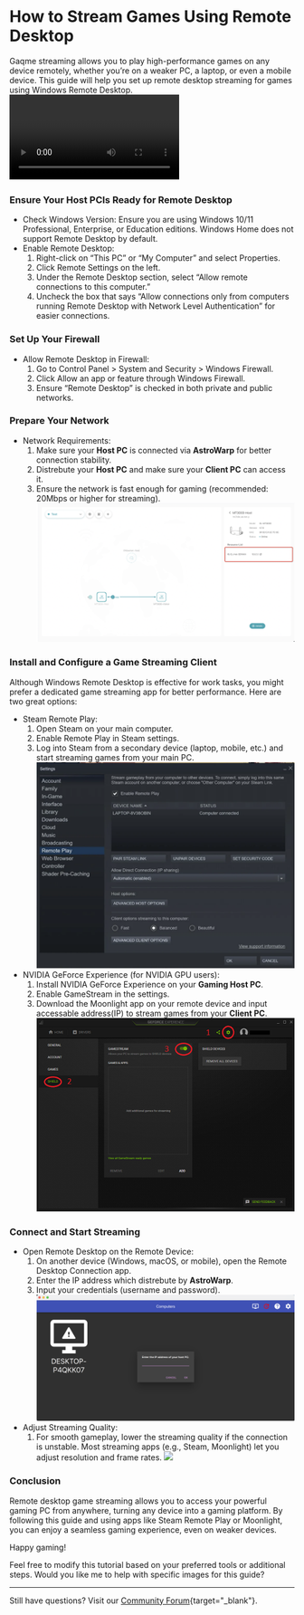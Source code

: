 # How to Stream Games Using Remote Desktop

Gaqme streaming allows you to play high-performance games on any device remotely, whether you’re on a weaker PC, a laptop, or even a mobile device. This guide will help you set up remote desktop streaming for games using Windows Remote Desktop.
<video controls>
  <source src="../images/quick_start/video/Remove-permissions.mp4" type="video/mp4">
</video>
### **Ensure Your Host PCIs Ready for Remote Desktop**

* Check Windows Version:
Ensure you are using Windows 10/11 Professional, Enterprise, or Education editions. Windows Home does not support Remote Desktop by default.
* Enable Remote Desktop:
	1. Right-click on “This PC” or “My Computer” and select Properties.
	1. Click Remote Settings on the left.
	1. Under the Remote Desktop section, select “Allow remote connections to this computer.”
	1. Uncheck the box that says “Allow connections only from computers running Remote Desktop with Network Level Authentication” for easier connections.

### **Set Up Your Firewall**

* Allow Remote Desktop in Firewall:
	1. Go to Control Panel > System and Security > Windows Firewall.
	1. Click Allow an app or feature through Windows Firewall.
	1. Ensure “Remote Desktop” is checked in both private and public networks.

### **Prepare Your Network**

* Network Requirements:
	1. Make sure your **Host PC** is connected via **AstroWarp** for better connection stability.
	2. Distrebute your **Host PC** and make sure your **Client PC** can access it.
	1. Ensure the network is fast enough for gaming (recommended: 20Mbps or higher for streaming).
![](../images/game/openRs.png)

### **Install and Configure a Game Streaming Client**

Although Windows Remote Desktop is effective for work tasks, you might prefer a dedicated game streaming app for better performance. Here are two great options:

* Steam Remote Play:
	1. Open Steam on your main computer.
	1. Enable Remote Play in Steam settings.
	1. Log into Steam from a secondary device (laptop, mobile, etc.) and start streaming games from your main PC.
![](../images/game/2.png)
* NVIDIA GeForce Experience (for NVIDIA GPU users):
	1. Install NVIDIA GeForce Experience on your **Gaming Host PC**.
	1. Enable GameStream in the settings.
	1. Download the Moonlight app on your remote device and input accessable address(IP) to stream games from your **Client PC**.
![](../images/game/3.png)

### **Connect and Start Streaming**

* Open Remote Desktop on the Remote Device:
	1. On another device (Windows, macOS, or mobile), open the Remote Desktop Connection app.
	1. Enter the IP address which distrebute by **AstroWarp**. 
	1. Input your credentials (username and password).
![](../images/game/1.png)
* Adjust Streaming Quality:
	1. For smooth gameplay, lower the streaming quality if the connection is unstable. Most streaming apps (e.g., Steam, Moonlight) let you adjust resolution and frame rates.
![](https://moonlight-stream.org/images/steam_framed.webp)

### **Conclusion**
Remote desktop game streaming allows you to access your powerful gaming PC from anywhere, turning any device into a gaming platform. By following this guide and using apps like Steam Remote Play or Moonlight, you can enjoy a seamless gaming experience, even on weaker devices.

Happy gaming!

Feel free to modify this tutorial based on your preferred tools or additional steps. Would you like me to help with specific images for this guide?



---

Still have questions? Visit our [Community Forum](https://forum.gl-inet.com){target="_blank"}.